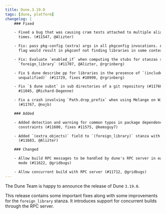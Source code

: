 ```yaml
---
title: Dune.3.19.0
tags: [dune, platform]
changelog: |
    ### Fixed

    - Fixed a bug that was causing cram tests attached to multiple aliases to be run multiple
      times. (#11547, @Alizter)

    - Fix: pass pkg-config (extra) args in all pkgconfig invocations. A missing --personality
      flag would result in pkgconf not finding libraries in some contexts. (#11619, @MisterDA)

    - Fix: Evaluate `enabled_if` when computing the stubs for stanzas such as
      `foreign_library` (#11707, @Alizter, @rgrinberg)

    - Fix $ dune describe pp for libraries in the presence of `(include_subdirs
      unqualified)` (#11729, fixes #10999, @rgrinberg)

    - Fix `$ dune subst` in sub directories of a git repository (#11760, fixes
      #11045, @Richard-Degenne)

    - Fix a crash involving `Path.drop_prefix` when using Melange on Windows
      (#11767, @nojb)

    ### Added

    - Added detection and warning for common typos in package dependency
      constraints (#11600, fixes #11575, @kemsguy7)

    - Added `(extra_objects)` field to `(foreign_library)` stanza with `(:include)` support.
      (#11683, @Alizter)

    ### Changed

    - Allow build RPC messages to be handled by dune's RPC server in eager watch
      mode (#11622, @gridbugs)

    - Allow concurrent build with RPC server (#11712, @gridbugs)
---
```


The Dune Team is happy to announce the release of Dune `3.19.0`.

This release contains some important fixes along with some improvements for the
`foreign_library` stanza. It introduces support for concurrent builds through
the RPC server.

